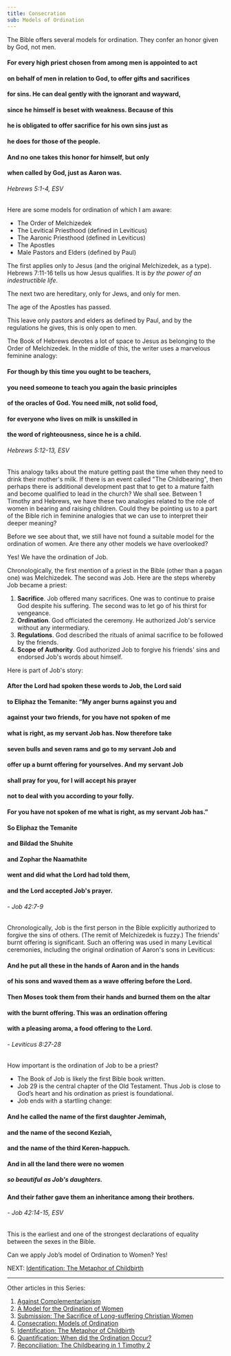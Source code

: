 ```yaml
---
title: Consecration
sub: Models of Ordination
---
```

The Bible offers several models for ordination. They confer an honor given by God, not men.

#### For every high priest chosen from among men is appointed to act
#### on behalf of men in relation to God, to offer gifts and sacrifices
#### for sins. He can deal gently with the ignorant and wayward, 
#### since he himself is beset with weakness. Because of this 
#### he is obligated to offer sacrifice for his own sins just as 
#### he does for those of the people. 
#### **And no one takes this honor for himself, but only**
#### **when called by God, just as Aaron was**. 
###### Hebrews 5:1-4, ESV

Here are some models for ordination of which I am aware:

  - The Order of Melchizedek
  - The Levitical Priesthood (defined in Leviticus)
  - The Aaronic Priesthood (defined in Leviticus)
  - The Apostles
  - Male Pastors and Elders (defined by Paul)

The first applies only to Jesus (and the original Melchizedek, as a type).
Hebrews 7:11-16 tells us how Jesus qualifies. It is *by the power of an indestructible life*.

The next two are hereditary, only for Jews, and only for men.

The age of the Apostles has passed.

This leave only pastors and elders as defined by Paul, and by the regulations he gives,
this is only open to men.

The Book of Hebrews devotes a lot of space to Jesus as belonging to the Order of Melchizedek.
In the middle of this, the writer uses a marvelous feminine analogy:

#### For though by this time you ought to be teachers, 
#### you need someone to teach you again the basic principles 
#### of the oracles of God. You need **milk,** not **solid food,** 
#### for everyone who lives on **milk** is unskilled in 
#### the word of righteousness, since he is a **child.** 
###### Hebrews 5:12-13, ESV

This analogy talks about the mature getting past the time when they need to drink
their mother's milk. If there is an event called "The Childbearing", 
then perhaps there is additional development past that to get to a mature faith
and become qualified to lead in the church? We shall see. Between 1 Timothy and Hebrews,
we have these two analogies related to the role of women in bearing and raising children.
Could they be pointing us to a part of the Bible rich in feminine analogies that
we can use to interpret their deeper meaning?

Before we see about that, we still have not found a suitable model for the ordination of women.
Are there any other models we have overlooked?

Yes! We have the ordination of Job.

Chronologically, the first mention of a priest in the Bible (other than a pagan one) was Melchizedek.
The second was Job. Here are the steps whereby Job became a priest:

  1. **Sacrifice**. Job offered many sacrifices. One was to continue to praise God despite his suffering. The second was to let go of his thirst for vengeance.
  2. **Ordination**. God officiated the ceremony. He authorized Job's service without any intermediary.
  3. **Regulations**. God described the rituals of animal sacrifice to be followed by the friends.
  4. **Scope of Authority**. God authorized Job to forgive his friends' sins and endorsed Job's words about himself.

Here is part of Job's story:

#### After the Lord had spoken these words to Job, the Lord said 
#### to Eliphaz the Temanite: “My anger burns against you and 
#### against your two friends, for you have not spoken of me 
#### what is right, as my servant Job has. Now therefore take 
#### seven bulls and seven rams and go to my servant Job and 
#### offer up a **burnt offering** for yourselves. And my servant Job 
#### shall pray for you, for **I will accept his prayer**
#### **not to deal with you according to your folly**. 
#### For you have not spoken of me what is right, as my servant Job has.” 
#### So Eliphaz the Temanite 
#### and Bildad the Shuhite 
#### and Zophar the Naamathite 
#### went and did what the Lord had told them, 
#### and **the Lord accepted Job's prayer.**
###### - Job 42:7-9

Chronologically, Job is the first person in the Bible explicitly authorized to forgive the sins of others. (The remit of Melchizedek is fuzzy.)
The friends' burnt offering is significant. Such an offering was used in many Levitical ceremonies, including the original ordination 
of Aaron's sons in Leviticus:

#### And he put all these in the hands of Aaron and in the hands 
#### of his sons and waved them as a wave offering before the Lord. 
#### Then Moses took them from their hands and burned them on the altar 
#### with the **burnt offering**. This was an **ordination offering** 
#### with a pleasing aroma, a food offering to the Lord.
###### - Leviticus 8:27-28

How important is the ordination of Job to be a priest?

  - The Book of Job is likely the first Bible book written.
  - Job 29 is the central chapter of the Old Testament. Thus Job is close to God’s heart and his ordination as priest is foundational.
  - Job ends with a startling change:
  
#### And he called the name of the first daughter Jemimah, 
#### and the name of the second Keziah, 
#### and the name of the third Keren-happuch. 
#### And in all the land there were no women 
##### so beautiful as Job's daughters. 
#### And **their father gave them an inheritance among their brothers**. 
###### - Job 42:14-15, ESV

This is the earliest and one of the strongest declarations of equality between the sexes in the Bible.

Can we apply Job’s model of Ordination to Women? Yes!

NEXT: [Identification: The Metaphor of Childbirth](./identification.html)

<hr>

<div class="sections">

Other articles in this Series:

  <ol>
    <li> <a href="./against-complementarianism.html">Against Complementarianism</a> </li>
    <li> <a href="./a-model-for-the-ordination-of-women.html">A Model for the Ordination of Women</a> </li>
    <li> <a href="./submission.html">Submission: The Sacrifice of Long-suffering Christian Women</a> </li>
    <li> <a href="./consecration.html">Consecration: Models of Ordination</a> </li>
    <li> <a href="./identification.html">Identification: The Metaphor of Childbirth</a> </li>
    <li> <a href="./quantification.html">Quantification: When did the Ordination Occur?</a> </li>
    <li> <a href="./reconciliation.html">Reconciliation: The Childbearing in 1 Timothy 2</a> </li>
  </ol>

</div>
